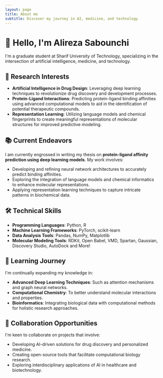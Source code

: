 ```yaml
---
layout: page
title: About me
subtitle: Discover my journey in AI, medicine, and technology
---
```


# 👋 Hello, I'm Alireza Sabounchi

I'm a graduate student at Sharif University of Technology, specializing in the intersection of artificial intelligence, medicine, and technology.

## 🔬 Research Interests

- **Artificial Intelligence in Drug Design**: Leveraging deep learning techniques to revolutionize drug discovery and development processes.
- **Protein-Ligand Interactions**: Predicting protein-ligand binding affinities using advanced computational models to aid in the identification of potential therapeutic compounds.
- **Representation Learning**: Utilizing language models and chemical fingerprints to create meaningful representations of molecular structures for improved predictive modeling.

## 📚 Current Endeavors

I am currently engrossed in writing my thesis on **protein-ligand affinity prediction using deep learning models**. My work involves:
- Developing and refining neural network architectures to accurately predict binding affinities.
- Exploring the integration of language models and chemical informatics to enhance molecular representations.
- Applying representation learning techniques to capture intricate patterns in biochemical data.

## 🛠️ Technical Skills

- **Programming Languages**: Python, R
- **Machine Learning Frameworks**: PyTorch, scikit-learn
- **Data Analysis Tools**: Pandas, NumPy, Matplotlib
- **Molecular Modeling Tools**: RDKit, Open Babel, VMD, Spartan, Gaussian, Discovery Studio, AutoDock and More!

## 🌱 Learning Journey

I'm continually expanding my knowledge in:
- **Advanced Deep Learning Techniques**: Such as attention mechanisms and graph neural networks.
- **Computational Chemistry**: To better understand molecular interactions and properties.
- **Bioinformatics**: Integrating biological data with computational methods for holistic research approaches.

## 🤝 Collaboration Opportunities

I'm keen to collaborate on projects that involve:
- Developing AI-driven solutions for drug discovery and personalized medicine.
- Creating open-source tools that facilitate computational biology research.
- Exploring interdisciplinary applications of AI in healthcare and biotechnology.
